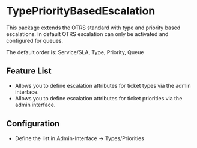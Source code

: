 # TypePriorityBasedEscalation

This package extends the OTRS standard with type and priority based escalations.
In default OTRS escalation can only be activated and configured for queues.

The default order is:
Service/SLA, Type, Priority, Queue

## Feature List

* Allows you to define escalation attributes for ticket types via the admin interface.
* Allows you to define escalation attributes for ticket priorities via the admin interface.

## Configuration

* Define the list in Admin-Interface -> Types/Priorities